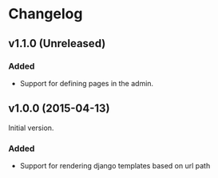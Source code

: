 # Changelog

<!---
Boilerplate:

## vX.X.X (YYYY-MM-DD)

### Added

### Deprecated

### Removed

### Fixed

### Security
-->

## v1.1.0 (Unreleased)

### Added

- Support for defining pages in the admin.

## v1.0.0 (2015-04-13)

Initial version.

### Added

- Support for rendering django templates based on url path
